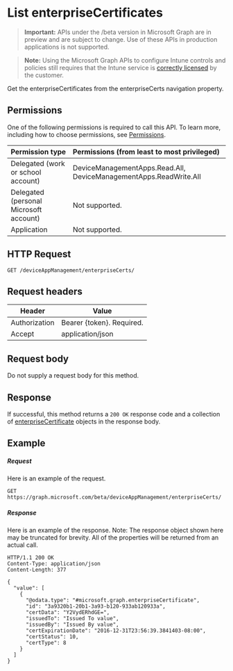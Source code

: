 ﻿# List enterpriseCertificates

> **Important:** APIs under the /beta version in Microsoft Graph are in preview and are subject to change. Use of these APIs in production applications is not supported.

> **Note:** Using the Microsoft Graph APIs to configure Intune controls and policies still requires that the Intune service is [correctly licensed](https://go.microsoft.com/fwlink/?linkid=839381) by the customer.

Get the enterpriseCertificates from the enterpriseCerts navigation property.
## Permissions
One of the following permissions is required to call this API. To learn more, including how to choose permissions, see [Permissions](../../../concepts/permissions_reference.md).

|Permission type      | Permissions (from least to most privileged)              |
|:--------------------|:---------------------------------------------------------|
|Delegated (work or school account) | DeviceManagementApps.Read.All, DeviceManagementApps.ReadWrite.All    |
|Delegated (personal Microsoft account) | Not supported.    |
|Application | Not supported. |

## HTTP Request
<!-- {
  "blockType": "ignored"
}
-->
```http
GET /deviceAppManagement/enterpriseCerts/
```

## Request headers
|Header|Value|
|---|---|
|Authorization|Bearer {token}. Required.|
|Accept|application/json|

## Request body
Do not supply a request body for this method.

## Response

If successful, this method returns a `200 OK` response code and a collection of [enterpriseCertificate](../resources/intune_apps_enterprisecertificate.md) objects in the response body.

## Example

##### Request

Here is an example of the request.
```http
GET https://graph.microsoft.com/beta/deviceAppManagement/enterpriseCerts/
```

##### Response

Here is an example of the response. Note: The response object shown here may be truncated for brevity. All of the properties will be returned from an actual call.
```http
HTTP/1.1 200 OK
Content-Type: application/json
Content-Length: 377

{
  "value": [
    {
      "@odata.type": "#microsoft.graph.enterpriseCertificate",
      "id": "3a9320b1-20b1-3a93-b120-933ab120933a",
      "certData": "Y2VydERhdGE=",
      "issuedTo": "Issued To value",
      "issuedBy": "Issued By value",
      "certExpirationDate": "2016-12-31T23:56:39.3841403-08:00",
      "certStatus": 10,
      "certType": 8
    }
  ]
}
```



